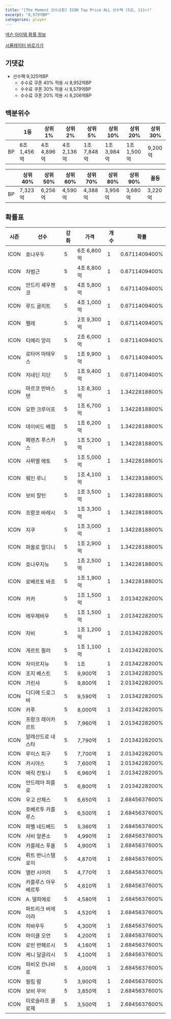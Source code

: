 ```yaml
---
title: "[The Moment 선수교환] ICON Top Price ALL 선수팩 (5강, 111+)"
excerpt: "8,579억BP"
categories: player
---
```

[넥슨 아이템 확률 정보](http://iteminfo.nexon.com/probability/fco?sn=6722)

[시뮬레이터 바로가기](/simulator/6722)
## 기댓값
- 선수팩 9,325억BP
  - 수수료 쿠폰 40% 적용 시 8,952억BP
  - 수수료 쿠폰 30% 적용 시 8,579억BP
  - 수수료 쿠폰 20% 적용 시 8,206억BP


## 백분위수

||1등|상위1%|상위2%|상위5%|상위10%|상위20%|상위30%|
|---|---|---|---|---|---|---|---|
|BP|6조 1,456억|4조 4,896억|4조 2,136억|1조 7,848억|1조 3,984억|1조 1,500억|9,200억|

||상위40%|상위50%|상위60%|상위70%|상위80%|상위90%|꼴등|
|---|---|---|---|---|---|---|---|
|BP|7,323억|6,256억|4,590억|4,388억|3,956억|3,680억|3,220억|


## 확률표

|시즌|선수|강화|가격|개수|확률|
|---|---|---|---|---|---|
|ICON|호나우두|5|6조 6,800억|1|0.6711409400%|
|ICON|차범근|5|4조 8,800억|1|0.6711409400%|
|ICON|안드리 셰우첸코|5|4조 5,800억|1|0.6711409400%|
|ICON|루드 굴리트|5|4조 1,000억|1|0.6711409400%|
|ICON|펠레|5|2조 9,300억|1|0.6711409400%|
|ICON|티에리 앙리|5|2조 6,000억|1|0.6711409400%|
|ICON|로타어 마테우스|5|1조 9,900억|1|0.6711409400%|
|ICON|지네딘 지단|5|1조 9,400억|1|0.6711409400%|
|ICON|마르코 반바스텐|5|1조 8,300억|1|1.3422818800%|
|ICON|요한 크루이프|5|1조 6,700억|1|1.3422818800%|
|ICON|데이비드 베컴|5|1조 6,200억|1|1.3422818800%|
|ICON|페렌츠 푸스카스|5|1조 5,200억|1|1.3422818800%|
|ICON|사뮈엘 에토|5|1조 5,000억|1|1.3422818800%|
|ICON|웨인 루니|5|1조 4,100억|1|1.3422818800%|
|ICON|보비 찰턴|5|1조 3,500억|1|1.3422818800%|
|ICON|프랑코 바레시|5|1조 3,300억|1|1.3422818800%|
|ICON|지쿠|5|1조 3,000억|1|1.3422818800%|
|ICON|파올로 말디니|5|1조 2,900억|1|1.3422818800%|
|ICON|호나우지뉴|5|1조 2,500억|1|1.3422818800%|
|ICON|로베르토 바조|5|1조 1,900억|1|1.3422818800%|
|ICON|카카|5|1조 1,500억|1|2.0134228200%|
|ICON|에우제비우|5|1조 1,500억|1|2.0134228200%|
|ICON|차비|5|1조 1,200억|1|2.0134228200%|
|ICON|게르트 뮐러|5|1조 1,100억|1|2.0134228200%|
|ICON|자이르지뉴|5|1조|1|2.0134228200%|
|ICON|조지 베스트|5|9,900억|1|2.0134228200%|
|ICON|가린샤|5|9,800억|1|2.0134228200%|
|ICON|디디에 드로그바|5|9,590억|1|2.0134228200%|
|ICON|카푸|5|8,000억|1|2.0134228200%|
|ICON|프랑크 레이카르트|5|7,960억|1|2.0134228200%|
|ICON|알레산드로 네스타|5|7,790억|1|2.0134228200%|
|ICON|루이스 피구|5|7,700억|1|2.0134228200%|
|ICON|카시야스|5|7,600억|1|2.0134228200%|
|ICON|에릭 칸토나|5|6,960억|1|2.0134228200%|
|ICON|안드레아 피를로|5|6,800억|1|2.0134228200%|
|ICON|우고 산체스|5|6,650억|1|2.6845637600%|
|ICON|호베르투 카를루스|5|6,500억|1|2.6845637600%|
|ICON|파벨 네드베드|5|5,360억|1|2.6845637600%|
|ICON|샤비 알론소|5|4,990억|1|2.6845637600%|
|ICON|카를레스 푸욜|5|4,900억|1|2.6845637600%|
|ICON|뤼트 반니스텔로이|5|4,870억|1|2.6845637600%|
|ICON|앨런 시어러|5|4,770억|1|2.6845637600%|
|ICON|카를루스 아우베르투|5|4,610억|1|2.6845637600%|
|ICON|A. 델피에로|5|4,580억|1|2.6845637600%|
|ICON|파트리크 비에이라|5|4,520억|1|2.6845637600%|
|ICON|히바우두|5|4,300억|1|2.6845637600%|
|ICON|마이클 오언|5|4,200억|1|2.6845637600%|
|ICON|로빈 반페르시|5|4,160억|1|2.6845637600%|
|ICON|케니 달글리시|5|4,100억|1|2.6845637600%|
|ICON|파비오 칸나바로|5|4,000억|1|2.6845637600%|
|ICON|필립 람|5|3,900억|1|2.6845637600%|
|ICON|보비 무어|5|3,850억|1|2.6845637600%|
|ICON|미로슬라프 클로제|5|3,500억|1|2.6845637600%|
